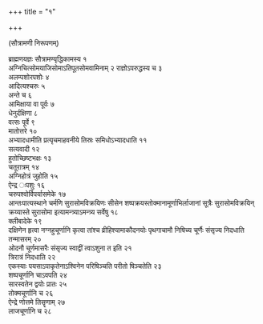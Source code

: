 +++
title = "१"

+++
  
(सौत्रामणी निरूपणम्)

ब्राह्मणयज्ञः सौत्रामण्यृद्धिकामस्य १  
अग्निचित्सोमयाजिसोमाऽतिपूतसोमवामिनाम् २ राज्ञोऽपरुद्धस्य च ३  
अलम्पशोरपशोः ४  
आदित्यश्चरुः ५  
अन्ते च ६  
आमिक्षाया वा पूर्वः ७  
धेनुर्दक्षिणा ८  
वत्सः पूर्वे ९  
मातोत्तरे १०  
अभ्यादधामीति प्रत्यृचमाहवनीये तिस्रः समिधोऽभ्यादधाति ११  
सत्यवादी १२  
हुतोच्छिष्टभक्षः १३  
चतूरात्रम् १४  
अग्निहोत्रं जुहोति १५  
ऐन्द्र ःपशुः १६  
चरुपश्वोर्विपर्यासमेके १७  
आन्तःपात्यस्थाने चर्मणि सुरासोमविक्रयिणः सीसेन शष्पक्रयस्तोक्मानामूर्णाभिर्लाजानां सूत्रैः सुरासोमविक्रयिन् क्रय्यास्ते सुरासोमा इत्यामन्त्र्याऽमन्त्र्य सर्वेषु १८  
क्लीबादेके १९  
दक्षिणेन हृत्वा नग्नहुचूर्णानि कृत्वा तांश्च व्रीहिश्यामाकौदनयोः पृथगाचामौ निषिच्य चूर्णैः संसृज्य निदधाति तन्मासरम् २०  
ओदनौ चूर्णमासरैः संसृज्य स्वाद्वीं त्वाऽशुना त इति २१  
त्रिरात्रं निदधाति २२  
एकस्याः पयसाऽपाकृतेनाऽश्विनेन परिषिञ्चति परीतो षिञ्चतेति २३  
शष्पचूर्णानि चाऽवपति २४  
सारस्वतेन द्वयोः प्रातः २५  
तोक्मचूर्णानि च २६  
ऐन्द्रे णोत्तमे तिसॄणाम् २७  
लाजचूर्णानि च २८  
